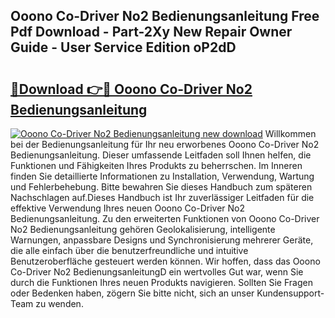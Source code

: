 ## Ooono Co-Driver No2 Bedienungsanleitung Free Pdf Download - Part-2Xy New Repair Owner Guide - User Service Edition oP2dD

# <h2><a href="http://df5o23b.blite.top/?on=Ooono+Co-Driver+No2+Bedienungsanleitung">🔗Download 👉🔴 Ooono Co-Driver No2 Bedienungsanleitung</a></h2>

[![Ooono Co-Driver No2 Bedienungsanleitung new download](https://i.imgur.com/lujVjoI.png)](http://df5o23b.blite.top/?on=Ooono+Co-Driver+No2+Bedienungsanleitung)
Willkommen bei der Bedienungsanleitung für Ihr neu erworbenes Ooono Co-Driver No2 Bedienungsanleitung. Dieser umfassende Leitfaden soll Ihnen helfen, die Funktionen und Fähigkeiten Ihres Produkts zu beherrschen. Im Inneren finden Sie detaillierte Informationen zu Installation, Verwendung, Wartung und Fehlerbehebung. Bitte bewahren Sie dieses Handbuch zum späteren Nachschlagen auf.Dieses Handbuch ist Ihr zuverlässiger Leitfaden für die effektive Verwendung Ihres neuen Ooono Co-Driver No2 Bedienungsanleitung. Zu den erweiterten Funktionen von Ooono Co-Driver No2 Bedienungsanleitung gehören Geolokalisierung, intelligente Warnungen, anpassbare Designs und Synchronisierung mehrerer Geräte, die alle einfach über die benutzerfreundliche und intuitive Benutzeroberfläche gesteuert werden können. Wir hoffen, dass das Ooono Co-Driver No2 BedienungsanleitungD ein wertvolles Gut war, wenn Sie durch die Funktionen Ihres neuen Produkts navigieren. Sollten Sie Fragen oder Bedenken haben, zögern Sie bitte nicht, sich an unser Kundensupport-Team zu wenden.
